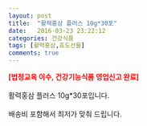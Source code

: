 ```yaml
---
layout: post
title:  "활력홍삼 플러스 10g*30포"
date:   2016-03-23 23:22:12
categories: 건강식품
tags: [활력홍삼,효도선물]
comments: true
---
```


<strong><span style="color: rgb(255, 0, 0);">[법정교육 이수, 건강기능식품 영업신고 완료]</span></strong>
<br><br>
활력홍삼 플러스 10g*30포입니다.
<br><br>
배송비 포함해서 최저가 맞춰 드립니다.
<br>
<br>
<img class="image" src="https://2.bp.blogspot.com/-hKEhCF_oQwg/W_ti1m6vfoI/AAAAAAAAA-c/kHCpZNpetC41dFLi2bTa34TVcymso-UlQCLcBGAs/s320/fctgjdfygjdf.jpg" alt=""/>
<br>
<br>
<img class="image" src="http://nbbang.co.kr/data/webedit/20181005142137_cgoodsin.jpg" alt=""/>  